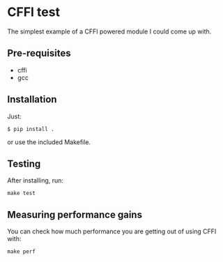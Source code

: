 CFFI test
=========
The simplest example of a CFFI powered module I could come up with.

Pre-requisites
--------------
 - cffi
 - gcc

Installation
------------
Just:

    $ pip install .

or use the included Makefile.

Testing
-------
After installing, run:

    make test

Measuring performance gains
---------------------------
You can check how much performance you are getting out of using CFFI with:

    make perf

